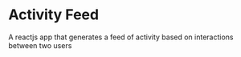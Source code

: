 # Activity Feed

A reactjs app that generates a feed of activity based on interactions between two users

